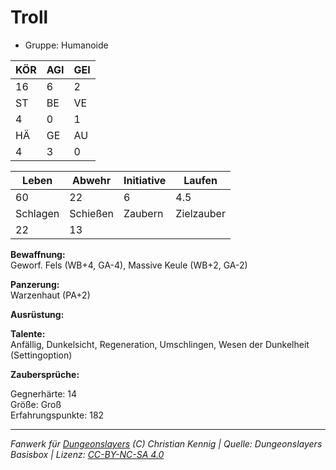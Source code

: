 # Troll  
- Gruppe: Humanoide  

| KÖR | AGI | GEI |  
| --- | --- | --- |  
| 16  | 6   | 2   |
| ST  | BE  | VE  |  
| 4   | 0   | 1   |
| HÄ  | GE  | AU  |  
| 4   | 3   | 0   |


| Leben    | Abwehr   | Initiative | Laufen     |
| -------- | -------- | ---------- | ---------- |
| 60       | 22       | 6          | 4.5        |
| Schlagen | Schießen | Zaubern    | Zielzauber |
| 22       | 13       |            |            |

**Bewaffnung:**  
Geworf. Fels (WB+4, GA-4), Massive Keule (WB+2, GA-2)

**Panzerung:**  
Warzenhaut (PA+2)

**Ausrüstung:**  


**Talente:**  
Anfällig, Dunkelsicht, Regeneration, Umschlingen, Wesen der Dunkelheit (Settingoption)

**Zaubersprüche:**  


Gegnerhärte: 14  
Größe: Groß  
Erfahrungspunkte: 182  



___
*Fanwerk für [Dungeonslayers](https://www.dungeonslayers.net/) (C) Christian Kennig | Quelle: Dungeonslayers Basisbox | Lizenz: [CC-BY-NC-SA 4.0](https://creativecommons.org/licenses/by-nc-sa/4.0/deed.de)*